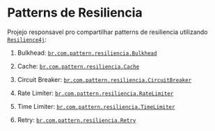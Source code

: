 # Patterns de Resiliencia 



Projejo responsavel pro compartilhar patterns de resiliencia utilizando [`Resilience4j`](https://resilience4j.readme.io/):

1. Bulkhead: [`br.com.pattern.resiliencia.Bulkhead`](https://github.com/jRaphaDev/resilience-pattern/tree/master/src/main/java/br/com/pattern/resiliencia/bulkhead)

2. Cache: [`br.com.pattern.resiliencia.Cache`](https://github.com/jRaphaDev/resilience-pattern/tree/master/src/main/java/br/com/pattern/resiliencia/cache)

3. Circuit Breaker: [`br.com.pattern.resiliencia.CircuitBreaker`](https://github.com/jRaphaDev/resilience-pattern/tree/master/src/main/java/br/com/pattern/resiliencia/circuitbreaker)

4. Rate Limiter: [`br.com.pattern.resiliencia.RateLimiter`](https://github.com/jRaphaDev/resilience-pattern/tree/master/src/main/java/br/com/pattern/resiliencia/ratelimiter)

5. Time Limiter: [`br.com.pattern.resiliencia.TimeLimiter`](https://github.com/jRaphaDev/resilience-pattern/tree/master/src/main/java/br/com/pattern/resiliencia/retry)

6. Retry: [`br.com.pattern.resiliencia.Retry`](https://github.com/jRaphaDev/resilience-pattern/tree/master/src/main/java/br/com/pattern/resiliencia/timelimiter)

